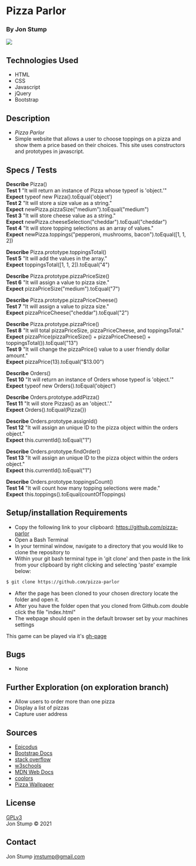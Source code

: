# Pizza Parlor

### By Jon Stump
<img align="center" src="https://avatars2.githubusercontent.com/u/59323850?s=460&u=372c7d529b7379408ae54491ab3449b6e2f4d94d&v=4">

## Technologies Used
* HTML
* CSS
* Javascript
* jQuery
* Bootstrap

## Description
* _Pizza Parlor_  
* Simple website that allows a user to choose toppings on a pizza and show them a price based on their choices. This site uses constructors and prototypes in javascript.

## Specs / Tests

**Describe** Pizza()
<br/>
**Test 1** "It will return an instance of Pizza whose typeof is 'object.'"
<br/>
**Expect** typeof new Pizza().toEqual('object')
<br/>
**Test 2** "It will store a size value as a string."
<br/>
**Expect** newPizza.pizzaSize("medium").toEqual("medium")
<br/>
**Test 3** "It will store cheese value as a string."
<br/>
**Expect** newPizza.cheeseSelection("cheddar").toEqual("cheddar")
<br/>
**Test 4** "It will store topping selections as an array of values."
<br/>
**Expect** newPizza.toppings("pepperoni, mushrooms, bacon").toEqual([1, 1, 2])
<br/>

**Describe** Pizza.prototype.toppingsTotal()
<br/>
**Test 5** "It will add the values in the array."
<br/>
**Expect** toppingsTotal([1, 1, 2]).toEqual("4")
<br/>

**Describe** Pizza.prototype.pizzaPriceSize()
<br/>
**Test 6** "It will assign a value to pizza size."
<br/>
**Expect** pizzaPriceSize("medium").toEqual("7")
<br/>

**Describe** Pizza.prototype.pizzaPriceCheese()
<br/>
**Test 7** "It will assign a value to pizza size."
<br/>
**Expect** pizzaPriceCheese("cheddar").toEqual("2")
<br/>

**Describe** Pizza.prototype.pizzaPrice()
<br/>
**Test 8** "It will total pizzaPriceSize, pizzaPriceCheese, and toppingsTotal." 
<br/>
**Expect** pizzaPrice(pizzaPriceSize() + pizzaPriceCheese() + toppingsTotal()).toEqual("13")
<br/>
**Test 9** "It will change the pizzaPrice() value to a user friendly dollar amount." 
<br/>
**Expect** pizzaPrice(13).toEqual("$13.00")
<br/>

**Describe** Orders()
<br/>
**Test 10** "It will return an instance of Orders whose typeof is 'object.'"
<br/>
**Expect** typeof new Orders().toEqual('object')
<br/>


**Describe** Orders.prototype.addPizza()
<br/>
**Test 11** "It will store Pizzas() as an 'object.'."
<br/>
**Expect** Orders().toEqual(Pizza{})
<br/>

**Describe** Orders.prototype.assignId()
<br/>
**Test 12** "It will assign an unique ID to the pizza object within the orders object."
<br/>
**Expect** this.currentId().toEqual("1")
<br/>

**Describe** Orders.prototype.findOrder()
<br/>
**Test 13** "It will assign an unique ID to the pizza object within the orders object."
<br/>
**Expect** this.currentId().toEqual("1")
<br/>

**Describe** Orders.prototype.toppingsCount()
<br/>
**Test 14** "It will count how many topping selections were made."
<br/>
**Expect** this.toppings().toEqual(countOfToppings)
<br/>

## Setup/installation Requirements

* Copy the following link to your clipboard: https://github.com/pizza-parlor
* Open a Bash Terminal
* In your terminal window, navigate to a directory that you would like to clone the repository to
* Within your git bash terminal type in 'git clone' and then paste in the link from your clipboard by right clicking and selecting 'paste' example below:
```bash
$ git clone https://github.com/pizza-parlor
```
* After the page has been cloned to your chosen directory locate the folder and open it.
* After you have the folder open that you cloned from Github.com double click the file "index.html"
* The webpage should open in the default browser set by your machines settings

This game can be played via it's [gh-page](https://jonstump.github.io/pizza-parlor)

## Bugs
* None

## Further Exploration (on exploration branch)
* Allow users to order more than one pizza
* Display a list of pizzas
* Capture user address

## Sources
* [Epicodus](https://www.epicodus.com/)
* [Bootstrap Docs](https://getbootstrap.com/)
* [stack overflow](https://stackoverflow.com/)
* [w3schools](https://www.w3schools.com/)
* [MDN Web Docs](https://developer.mozilla.org/en-US/)
* [coolors](https://coolors.co/)
* [Pizza Wallpaper](https://t4.ftcdn.net/jpg/02/75/92/41/360_F_275924184_GP4ACV80EK8NokxlFaUB2qykpXKrroqx.jpg)

## License
[GPLv3](https://choosealicense.com/licenses/gpl-3.0/)\
Jon Stump &copy; 2021

## Contact
Jon Stump jmstump@gmail.com